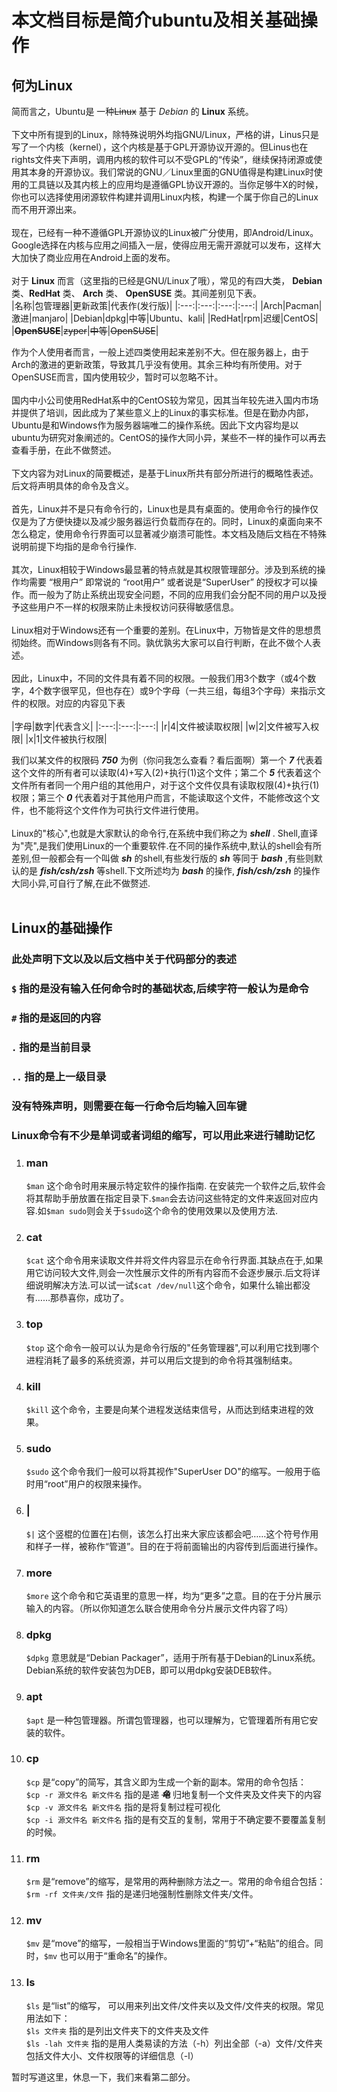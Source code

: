 # 本文档目标是简介ubuntu及相关基础操作 #

## 何为Linux ##

简而言之，Ubuntu是 一种~~Linux~~ 基于 *Debian* 的 **Linux** 系统。</br></br>
下文中所有提到的Linux，除特殊说明外均指GNU/Linux，严格的讲，Linus只是写了一个内核（kernel），这个内核是基于GPL开源协议开源的。但Linus也在rights文件夹下声明，调用内核的软件可以不受GPL的“传染”，继续保持闭源或使用其本身的开源协议。我们常说的GNU／Linux里面的GNU值得是构建Linux时使用的工具链以及其内核上的应用均是遵循GPL协议开源的。当你足够牛X的时候，你也可以选择使用闭源软件构建并调用Linux内核，构建一个属于你自己的Linux而不用开源出来。</br></br>
现在，已经有一种不遵循GPL开源协议的Linux被广分使用，即Android/Linux。Google选择在内核与应用之间插入一层，使得应用无需开源就可以发布，这样大大加快了商业应用在Android上面的发布。</br></br>
对于 **Linux** 而言（这里指的已经是GNU/Linux了哦），常见的有四大类， **Debian** 类、**RedHat** 类、 **Arch** 类、 **OpenSUSE** 类。其间差别见下表。</br>
|名称|包管理器|更新政策|代表作(发行版)|
|:---:|:---:|:---:|:---:|
|Arch|Pacman|激进|manjaro|
|Debian|dpkg|中等|Ubuntu、kali|
|RedHat|rpm|迟缓|CentOS|
|~~**OpenSUSE**~~|~~zyper~~|~~中等~~|~~OpenSUSE~~|

作为个人使用者而言，一般上述四类使用起来差别不大。但在服务器上，由于Arch的激进的更新政策，导致其几乎没有使用。其余三种均有所使用。对于OpenSUSE而言，国内使用较少，暂时可以忽略不计。</br></br>
国内中小公司使用RedHat系中的CentOS较为常见，因其当年较先进入国内市场并提供了培训，因此成为了某些意义上的Linux的事实标准。但是在勤办内部，Ubuntu是和Windows作为服务器端唯二的操作系统。因此下文内容均是以ubuntu为研究对象阐述的。CentOS的操作大同小异，某些不一样的操作可以再去查看手册，在此不做赘述。</br></br>
下文内容为对Linux的简要概述，是基于Linux所共有部分所进行的概略性表述。后文将声明具体的命令及含义。</br></br>
首先，Linux并不是只有命令行的，Linux也是具有桌面的。使用命令行的操作仅仅是为了方便快捷以及减少服务器运行负载而存在的。同时，Linux的桌面向来不怎么稳定，使用命令行界面可以显著减少崩溃可能性。本文档及随后文档在不特殊说明前提下均指的是命令行操作.</br></br>
其次，Linux相较于Windows最显著的特点就是其权限管理部分。涉及到系统的操作均需要 “根用户” 即常说的 “root用户” 或者说是“SuperUser” 的授权才可以操作。而一般为了防止系统出现安全问题，不同的应用我们会分配不同的用户以及授予这些用户不一样的权限来防止未授权访问获得敏感信息。</br></br>
Linux相对于Windows还有一个重要的差别。在Linux中，万物皆是文件的思想贯彻始终。而Windows则各有不同。孰优孰劣大家可以自行判断，在此不做个人表述。</br></br>
因此，Linux中，不同的文件具有着不同的权限。一般我们用3个数字（或4个数字，4个数字很罕见，但也存在）或9个字母（一共三组，每组3个字母）来指示文件的权限。对应的内容见下表</br></br>
|字母|数字|代表含义|
|:---:|:---:|:---:|
|r|4|文件被读取权限|
|w|2|文件被写入权限|
|x|1|文件被执行权限|

我们以某文件的权限码 ***750*** 为例（你问我怎么查看？看后面啊）第一个 ***7*** 代表着这个文件的所有者可以读取(4)+写入(2)+执行(1)这个文件；第二个 ***5*** 代表着这个文件所有者同一个用户组的其他用户，对于这个文件仅具有读取权限(4)+执行(1)权限；第三个 ***0*** 代表着对于其他用户而言，不能读取这个文件，不能修改这个文件，也不能将这个文件作为可执行文件进行使用。</br></br>
Linux的"核心",也就是大家默认的命令行,在系统中我们称之为 ***shell*** . Shell,直译为"壳",是我们使用Linux的一个重要软件.在不同的操作系统中,默认的shell会有所差别,但一般都会有一个叫做 ***sh*** 的shell,有些发行版的 ***sh*** 等同于 ***bash*** ,有些则默认的是 ***fish/csh/zsh*** 等shell.下文所述均为 ***bash*** 的操作, ***fish/csh/zsh*** 的操作大同小异,可自行了解,在此不做赘述.</br></br>

## Linux的基础操作 ##

### 此处声明下文以及以后文档中关于代码部分的表述 ###

### ```$``` 指的是没有输入任何命令时的基础状态,后续字符一般认为是命令 ###

### ```#``` 指的是返回的内容 ###

### ```.``` 指的是当前目录 ###

### ```..``` 指的是上一级目录 ###

### 没有特殊声明，则需要在每一行命令后均输入回车键 ###

### Linux命令有不少是单词或者词组的缩写，可以用此来进行辅助记忆 ###

1. ### man ###

   ```$man``` 这个命令时用来展示特定软件的操作指南. 在安装完一个软件之后,软件会将其帮助手册放置在指定目录下.```$man```会去访问这些特定的文件来返回对应内容.如```$man sudo```则会关于```$sudo```这个命令的使用效果以及使用方法.

2. ### cat ###

    ```$cat``` 这个命令用来读取文件并将文件内容显示在命令行界面.其缺点在于,如果用它访问较大文件,则会一次性展示文件的所有内容而不会逐步展示.后文将详细说明解决方法.可以试一试```$cat /dev/null```这个命令，如果什么输出都没有……那恭喜你，成功了。

3. ### top ###

    ```$top``` 这个命令一般可以认为是命令行版的"任务管理器",可以利用它找到哪个进程消耗了最多的系统资源，并可以用后文提到的命令将其强制结束。

4. ### kill ###

    ```$kill``` 这个命令，主要是向某个进程发送结束信号，从而达到结束进程的效果。

5. ### sudo ###

    ```$sudo``` 这个命令我们一般可以将其视作"SuperUser DO"的缩写。一般用于临时用“root”用户的权限来操作。

6. ### | ###

    ```$|``` 这个竖棍的位置在]右侧，该怎么打出来大家应该都会吧……这个符号作用和样子一样，被称作“管道”。目的在于将前面输出的内容传到后面进行操作。

7. ### more ###

    ```$more``` 这个命令和它英语里的意思一样，均为“更多”之意。目的在于分片展示输入的内容。（所以你知道怎么联合使用命令分片展示文件内容了吗）

8. ### dpkg ###

    ```$dpkg``` 意思就是“Debian Packager”，适用于所有基于Debian的Linux系统。Debian系统的软件安装包为DEB，即可以用dpkg安装DEB软件。

9. ### apt ###

    ```$apt``` 是一种包管理器。所谓包管理器，也可以理解为，它管理着所有用它安装的软件。

10. ### cp ###

    ```$cp``` 是“copy”的简写，其含义即为生成一个新的副本。常用的命令包括：</br> ```$cp -r 源文件名 新文件名``` 指的是递 ***~~龟~~*** 归地复制一个文件夹及文件夹下的内容</br> ```$cp -v 源文件名 新文件名``` 指的是将复制过程可视化</br> ```$cp -i 源文件名 新文件名``` 指的是有交互的复制，常用于不确定要不要覆盖复制的时候。

11. ### rm ###

    ```$rm``` 是“remove”的缩写，是常用的两种删除方法之一。常用的命令组合包括：</br>```$rm -rf 文件夹/文件``` 指的是递归地强制性删除文件夹/文件。 


12. ### mv ###

    ```$mv``` 是“move”的缩写，一般相当于Windows里面的“剪切”+“粘贴”的组合。同时，```$mv``` 也可以用于“重命名”的操作。

13. ### ls ###

    ```$ls``` 是“list”的缩写， 可以用来列出文件/文件夹以及文件/文件夹的权限。常见用法如下：</br>```$ls 文件夹``` 指的是列出文件夹下的文件夹及文件</br>```$ls -lah 文件夹``` 指的是用人类易读的方法（-h）列出全部（-a）文件/文件夹包括文件大小、文件权限等的详细信息（-l）

暂时写道这里，休息一下，我们来看第二部分。
